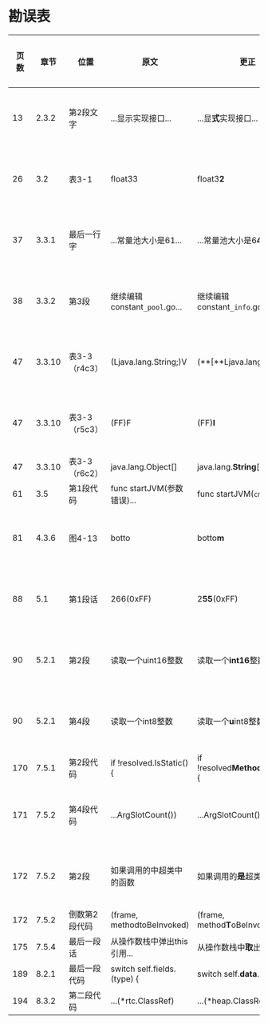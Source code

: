 # 勘误表

页数  | 章节   | 位置         | 原文                          | 更正                                | 读者                          | 更正版次
----- | ------ | ------------ | ----------------------------- | ----------------------------------- | ----------------------------- | ---------
 13   | 2.3.2  | 第2段文字    | ...显示实现接口...            | ...显**式**实现接口...              | ![先飞][先飞]                 | 第3次印刷
 26   | 3.2    | 表3-1        | float33                       | float3**2**                         | ![一切都将尘封][一切都将尘封] | 第3次印刷
 37   | 3.3.1  | 最后一行字   | ...常量池大小是61...          | ...常量池大小是6**4**...            | ![JingkaiTang][JingkaiTang]   | 第3次印刷
 38   | 3.3.2  | 第3段        | 继续编辑constant`_pool`.go... | 继续编辑constant`_info`.go...       | ![啊乐][啊乐]                 | 第2次印刷
 47   | 3.3.10 | 表3-3（r4c3）| (Ljava.lang.String;)V         | (**[**Ljava.lang.String;)V          | ![啊乐][啊乐]                 | 第2次印刷
 47   | 3.3.10 | 表3-3（r5c3）| (FF)F                         | (FF)**I**                           | ![啊乐][啊乐]                 | 第2次印刷
 47   | 3.3.10 | 表3-3（r6c2）| java.lang.Object[]            | java.lang.**String**[]              | ![乌鸦的吉他][乌鸦的吉他]     | 
 61   | 3.5    | 第1段代码    | func startJVM(参数错误)...    | func startJVM(`cmd *Cmd`)...        | ![Jing0][Jing0]               | 
 81   | 4.3.6  | 图4-13       | botto                         | botto**m**                          | ![zxh][zxh]                   | 第2次印刷
 88   | 5.1    | 第1段话      | 266(0xFF)                     | 2**55**(0xFF)                       | ![charles0lee][charles0lee]   | 第3次印刷
 90   | 5.2.1  | 第2段        | 读取一个uint16整数            | 读取一个**int16**整数               | ![iHge2k][iHge2k]             | 第3次印刷
 90   | 5.2.1  | 第4段        | 读取一个int8整数              | 读取一个**u**int8整数               | ![iHge2k][iHge2k]             | 第3次印刷
170   | 7.5.1  | 第2段代码    | if !resolved.IsStatic() {     | if !resolved**Method**.IsStatic() { | ![乌鸦的吉他][乌鸦的吉他]     |
171   | 7.5.2  | 第4段代码    | ...ArgSlotCount())            | ...ArgSlotCount()` - 1`)            | ![Beyond][Beyond]             | 第3次印刷
172   | 7.5.2  | 第2段        | 如果调用的中超类中的函数      | 如果调用的**是**超类中的函数        | ![zxh][zxh]                   | 第3次印刷
172   | 7.5.2  | 倒数第2段代码| (frame, methodtoBeInvoked)    | (frame, method**T**oBeInvoked)      | ![乌鸦的吉他][乌鸦的吉他]     | 
175   | 7.5.4  | 最后一段话   | 从操作数栈中弹出this引用...   | 从操作数栈中**取**出this引用...     | ![乌鸦的吉他][乌鸦的吉他]     | 
189   | 8.2.1  | 最后一段代码 | switch self.fields.(type) {   | switch self.**data**.(type) {       | ![JingkaiTang][JingkaiTang]   | 
194   | 8.3.2  | 第二段代码   | ...(*rtc.ClassRef)           | ...(*heap.ClassRef)      | CURAS   |


[Beyond]: https://github.com/zxh0/jvmgo-book/blob/master/v1/readers/Beyond.png?raw=true "Beyond"
[charles0lee]: https://github.com/zxh0/jvmgo-book/blob/master/v1/readers/charles0lee.png?raw=true "charles0lee"
[iHge2k]: https://github.com/zxh0/jvmgo-book/blob/master/v1/readers/iHge2k.jpg?raw=true "iHge2k"
[Jing0]: https://github.com/zxh0/jvmgo-book/blob/master/v1/readers/Jing0.jpg?raw=true "Jing0"
[JingkaiTang]: https://github.com/zxh0/jvmgo-book/blob/master/v1/readers/JingkaiTang.png?raw=true "JingkaiTang"
[zxh]: https://github.com/zxh0/jvmgo-book/blob/master/v1/readers/zxh.jpg?raw=true "zxh"
[啊乐]: https://github.com/zxh0/jvmgo-book/blob/master/v1/readers/啊乐.png?raw=true "啊乐"
[乌鸦的吉他]: https://github.com/zxh0/jvmgo-book/blob/master/v1/readers/乌鸦的吉他.jpg?raw=true "乌鸦的吉他"
[先飞]: https://github.com/zxh0/jvmgo-book/blob/master/v1/readers/先飞.png?raw=true "先飞"
[一切都将尘封]: https://github.com/zxh0/jvmgo-book/blob/master/v1/readers/一切都将尘封.jpg?raw=true "一切都将尘封"
